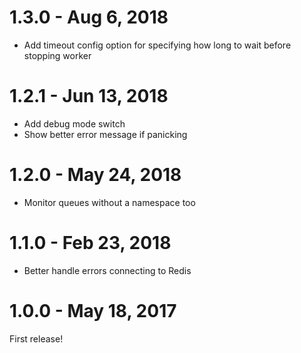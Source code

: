 # 1.3.0 - Aug 6, 2018

* Add timeout config option for specifying how long to wait before stopping worker

# 1.2.1 - Jun 13, 2018

* Add debug mode switch
* Show better error message if panicking 

# 1.2.0 - May 24, 2018

* Monitor queues without a namespace too

# 1.1.0 - Feb 23, 2018

* Better handle errors connecting to Redis

# 1.0.0 - May 18, 2017

First release!
